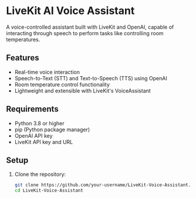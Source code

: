# LiveKit AI Voice Assistant

A voice-controlled assistant built with LiveKit and OpenAI, capable of interacting through speech to perform tasks like controlling room temperatures.

## Features
- Real-time voice interaction
- Speech-to-Text (STT) and Text-to-Speech (TTS) using OpenAI
- Room temperature control functionality
- Lightweight and extensible with LiveKit's VoiceAssistant

## Requirements
- Python 3.8 or higher
- pip (Python package manager)
- OpenAI API key
- LiveKit API key and URL

## Setup
1. Clone the repository:
   ```bash
   git clone https://github.com/your-username/LiveKit-Voice-Assistant.git
   cd LiveKit-Voice-Assistant
